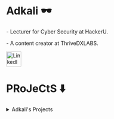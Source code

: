 # Adkali 🕶️
<p>- Lecturer for Cyber Security at HackerU.
<p> - A content creator at ThriveDXLABS.<p>
  <a href="https://www.linkedin.com/in/adkali/">
    <img alt="LinkedIn" width="40px" src="https://upload.wikimedia.org/wikipedia/commons/thumb/8/81/LinkedIn_icon.svg/2048px-LinkedIn_icon.png"/>
  </a>

# PRoJeCtS ⬇️
<details>
  <summary>Adkali's Projects</summary>
  <table>
    <thead>
      <tr>
        <th>Description</th>
        <th>Name of Tool</th>
      </tr>
    </thead>
    <tbody>
      <tr>
        <td>Hashget is a Python tool for scraping decrypted hashes from open sites.</td>
        <td><a href="https://github.com/Adkali/Hashget">Hashget</a></td>
      </tr>
      <tr>
        <td>GSdork is a Python script for automating Google Dorking and Google Hacking.</td>
        <td><a href="https://github.com/Adkali/GSdork">GSdork</a></td>
      </tr>
      <tr>
        <td>Subxenum is a Python tool that can be used to enumerate subdomains of a given domain name using open sources like crt.sh, WHOIS, and Vedbex. It also allows the user to load a file to search for subdomains.</td>
        <td><a href="https://github.com/Adkali/Subxenum">Subxenum</a></td>
      </tr>
      <tr>
        <td>SockLogger is a Python tool that sends key strokes over socket and can be used to manipulate real-time protection by sending phishing messages.</td>
        <td><a href="https://github.com/Adkali/SockLogger">SockLogger</a></td>
      </tr>
      <tr>
        <td>Anume streamlines the process of searching for potential vulnerabilities and misconfigurations using automatic commands & service identification, without the need for manually typing multiple commands.</td>
        <td><a href="https://github.com/Adkali/Anume-Smart-Enumeration">Anume Smart Enumeration</a></td>
      </tr>
    </tbody>
  </table>
</details>




